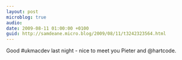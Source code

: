 ```yaml
---
layout: post
microblog: true
audio: 
date: 2009-08-11 01:00:00 +0100
guid: http://samdeane.micro.blog/2009/08/11/t3242323564.html
---
```

Good #ukmacdev last night - nice to meet you Pieter and @hartcode.
